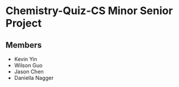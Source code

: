 # Chemistry-Quiz-CS Minor Senior Project

## Members
  - Kevin Yin
  - Wilson Guo
  - Jason Chen
  - Daniella Nagger
